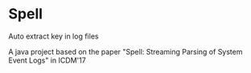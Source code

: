 # Spell
Auto extract key in log files

A java project based on the paper "Spell: Streaming Parsing of System Event Logs" in ICDM'17
